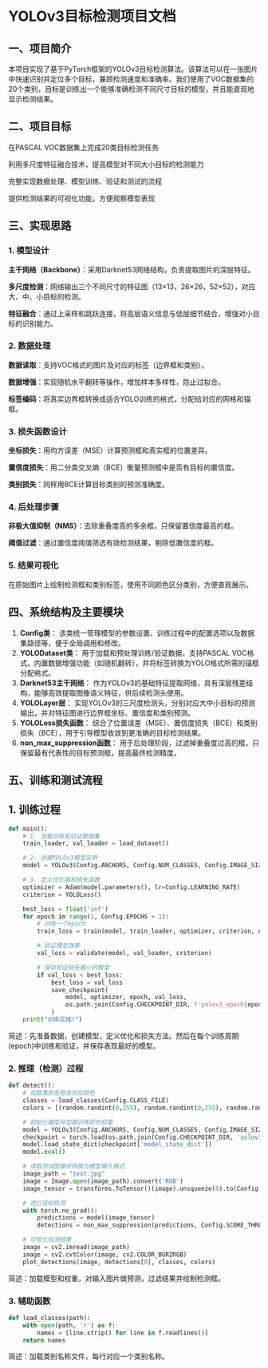 # YOLOv3目标检测项目文档

## 一、项目简介

本项目实现了基于PyTorch框架的YOLOv3目标检测算法。该算法可以在一张图片中快速识别并定位多个目标，兼顾检测速度和准确率。我们使用了VOC数据集的20个类别，目标是训练出一个能够准确检测不同尺寸目标的模型，并且能直观地显示检测结果。

## 二、项目目标

在PASCAL VOC数据集上完成20类目标检测任务

利用多尺度特征融合技术，提高模型对不同大小目标的检测能力

完整实现数据处理、模型训练、验证和测试的流程

提供检测结果的可视化功能，方便观察模型表现

## 三、实现思路

### 1. 模型设计

**主干网络（Backbone）**：采用Darknet53网络结构，负责提取图片的深层特征。

**多尺度检测**：网络输出三个不同尺寸的特征图（13×13，26×26，52×52），对应大、中、小目标的检测。

**特征融合**：通过上采样和跳跃连接，将高层语义信息与低层细节结合，增强对小目标的识别能力。

### 2. 数据处理

**数据读取**：支持VOC格式的图片及对应的标签（边界框和类别）。

**数据增强**：实现随机水平翻转等操作，增加样本多样性，防止过拟合。

**标签编码**：将真实边界框转换成适合YOLO训练的格式，分配给对应的网格和锚框。

### 3. 损失函数设计

**坐标损失**：用均方误差（MSE）计算预测框和真实框的位置差异。

**置信度损失**：用二分类交叉熵（BCE）衡量预测框中是否有目标的置信度。

**类别损失**：同样用BCE计算目标类别的预测准确度。

### 4. 后处理步骤

**非极大值抑制（NMS）**：去除重叠度高的多余框，只保留置信度最高的框。

**阈值过滤**：通过置信度阈值筛选有效检测结果，剔除低置信度的框。

### 5. 结果可视化

在原始图片上绘制检测框和类别标签，使用不同颜色区分类别，方便直观展示。

## 四、系统结构及主要模块

1. **Config类**：
    该类统一管理模型的参数设置、训练过程中的配置选项以及数据集路径等，便于全局调用和修改。
2. **YOLODataset类**：
    用于加载和预处理训练/验证数据，支持PASCAL VOC格式。内置数据增强功能（如随机翻转），并将标签转换为YOLO格式所需的锚框分配格式。
3. **Darknet53主干网络**：
    作为YOLOv3的基础特征提取网络，具有深层残差结构，能够高效提取图像语义特征，供后续检测头使用。
4. **YOLOLayer层**：
    实现YOLOv3的三尺度检测头，分别对应大中小目标的预测输出，并对特征图进行边界框坐标、置信度和类别预测。
5. **YOLOLoss损失函数**：
    综合了位置误差（MSE）、置信度损失（BCE）和类别损失（BCE），用于引导模型收敛到更准确的目标检测结果。
6. **non_max_suppression函数**：
    用于后处理阶段，过滤掉重叠度过高的框，只保留最有代表性的目标预测框，提高最终检测精度。



## 五、训练和测试流程

## 1. 训练过程

```python
def main():
    # 1. 加载训练和验证数据集
    train_loader, val_loader = load_dataset()

    # 2. 创建YOLOv3模型实例
    model = YOLOv3(Config.ANCHORS, Config.NUM_CLASSES, Config.IMAGE_SIZE).to(Config.DEVICE)

    # 3. 定义优化器和损失函数
    optimizer = Adam(model.parameters(), lr=Config.LEARNING_RATE)
    criterion = YOLOLoss()

    best_loss = float('inf')
    for epoch in range(1, Config.EPOCHS + 1):
        # 训练一个epoch
        train_loss = train(model, train_loader, optimizer, criterion, epoch)

        # 验证模型效果
        val_loss = validate(model, val_loader, criterion)

        # 保存验证损失最小的模型
        if val_loss < best_loss:
            best_loss = val_loss
            save_checkpoint(
                model, optimizer, epoch, val_loss,
                os.path.join(Config.CHECKPOINT_DIR, f'yolov3_epoch{epoch}_loss{val_loss:.2f}.pth')
            )
    print("训练完成!")
```

简述：先准备数据，创建模型，定义优化和损失方法。然后在每个训练周期(epoch)中训练和验证，并保存表现最好的模型。

### 2. 推理（检测）过程

```python
def detect():
    # 加载类别名称及对应颜色
    classes = load_classes(Config.CLASS_FILE)
    colors = [(random.randint(0,255), random.randint(0,255), random.randint(0,255)) for _ in classes]

    # 初始化模型并加载训练好的权重
    model = YOLOv3(Config.ANCHORS, Config.NUM_CLASSES, Config.IMAGE_SIZE).to(Config.DEVICE)
    checkpoint = torch.load(os.path.join(Config.CHECKPOINT_DIR, 'yolov3_best.pth'))
    model.load_state_dict(checkpoint['model_state_dict'])
    model.eval()

    # 读取测试图像并转换为模型输入格式
    image_path = "test.jpg"
    image = Image.open(image_path).convert('RGB')
    image_tensor = transforms.ToTensor()(image).unsqueeze(0).to(Config.DEVICE)

    # 进行目标检测
    with torch.no_grad():
        predictions = model(image_tensor)
        detections = non_max_suppression(predictions, Config.SCORE_THRESHOLD, Config.IOU_THRESHOLD)

    # 可视化检测结果
    image = cv2.imread(image_path)
    image = cv2.cvtColor(image, cv2.COLOR_BGR2RGB)
    plot_detections(image, detections[0], classes, colors)
```

简述：加载模型和权重，对输入图片做预测，过滤结果并绘制检测框。



### 3. 辅助函数

```python
def load_classes(path):
    with open(path, 'r') as f:
        names = [line.strip() for line in f.readlines()]
    return names
```

简述：加载类别名称文件，每行对应一个类别名称。

